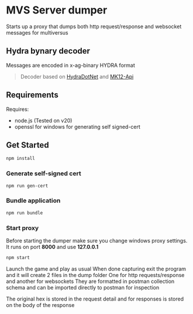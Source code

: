 # MVS Server dumper
Starts up a proxy that dumps both http request/response and websocket messages for multiversus

## Hydra bynary decoder
Messages are encoded in x-ag-binary HYDRA format

> Decoder based on [HydraDotNet](https://github.com/TheNaeem/HydraDotNet) and [MK12-Api](https://github.com/thethiny/MK12-Api/)


## Requirements
Requires:

* node.js (Tested on v20)
* openssl for windows for generating self signed-cert

## Get Started

```bash
npm install
```
### Generate self-signed cert 
```bash
npm run gen-cert

```
### Bundle application
```bash
npm run bundle
```

### Start proxy
Before starting the dumper make sure you change windows proxy settings. It runs on port **8000** and use **127.0.0.1**
```bash
npm start
```
Launch the game and play as usual
When done capturing exit the program and it will create 2 files in the dump folder
One for http requests/response and another for websockets
They are formatted in postman collection schema and can be imported directly to postman for inspection

The original hex is stored in the request detail and for responses is stored on the body of the response